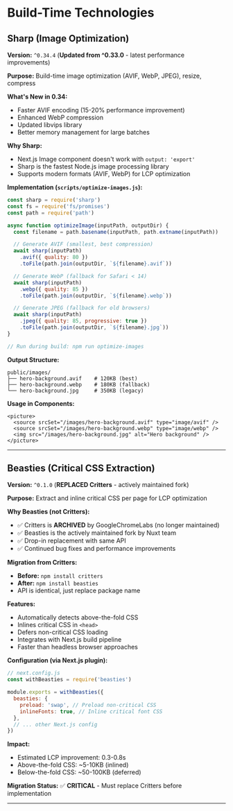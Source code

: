 # Build-Time Technologies

## Sharp (Image Optimization)

**Version:** `^0.34.4` (**Updated from ^0.33.0** - latest performance improvements)

**Purpose:** Build-time image optimization (AVIF, WebP, JPEG), resize, compress

**What's New in 0.34:**
- Faster AVIF encoding (15-20% performance improvement)
- Enhanced WebP compression
- Updated libvips library
- Better memory management for large batches

**Why Sharp:**
- Next.js Image component doesn't work with `output: 'export'`
- Sharp is the fastest Node.js image processing library
- Supports modern formats (AVIF, WebP) for LCP optimization

**Implementation (`scripts/optimize-images.js`):**
```javascript
const sharp = require('sharp')
const fs = require('fs/promises')
const path = require('path')

async function optimizeImage(inputPath, outputDir) {
  const filename = path.basename(inputPath, path.extname(inputPath))

  // Generate AVIF (smallest, best compression)
  await sharp(inputPath)
    .avif({ quality: 80 })
    .toFile(path.join(outputDir, `${filename}.avif`))

  // Generate WebP (fallback for Safari < 14)
  await sharp(inputPath)
    .webp({ quality: 85 })
    .toFile(path.join(outputDir, `${filename}.webp`))

  // Generate JPEG (fallback for old browsers)
  await sharp(inputPath)
    .jpeg({ quality: 85, progressive: true })
    .toFile(path.join(outputDir, `${filename}.jpg`))
}

// Run during build: npm run optimize-images
```

**Output Structure:**
```
public/images/
├── hero-background.avif    # 120KB (best)
├── hero-background.webp    # 180KB (fallback)
└── hero-background.jpg     # 350KB (legacy)
```

**Usage in Components:**
```tsx
<picture>
  <source srcSet="/images/hero-background.avif" type="image/avif" />
  <source srcSet="/images/hero-background.webp" type="image/webp" />
  <img src="/images/hero-background.jpg" alt="Hero background" />
</picture>
```

---

## Beasties (Critical CSS Extraction)

**Version:** `^0.1.0` (**REPLACED Critters** - actively maintained fork)

**Purpose:** Extract and inline critical CSS per page for LCP optimization

**Why Beasties (not Critters):**
- ✅ Critters is **ARCHIVED** by GoogleChromeLabs (no longer maintained)
- ✅ Beasties is the actively maintained fork by Nuxt team
- ✅ Drop-in replacement with same API
- ✅ Continued bug fixes and performance improvements

**Migration from Critters:**
- **Before:** `npm install critters`
- **After:** `npm install beasties`
- API is identical, just replace package name

**Features:**
- Automatically detects above-the-fold CSS
- Inlines critical CSS in `<head>`
- Defers non-critical CSS loading
- Integrates with Next.js build pipeline
- Faster than headless browser approaches

**Configuration (via Next.js plugin):**
```javascript
// next.config.js
const withBeasties = require('beasties')

module.exports = withBeasties({
  beasties: {
    preload: 'swap', // Preload non-critical CSS
    inlineFonts: true, // Inline critical font CSS
  },
  // ... other Next.js config
})
```

**Impact:**
- Estimated LCP improvement: 0.3-0.8s
- Above-the-fold CSS: ~5-10KB (inlined)
- Below-the-fold CSS: ~50-100KB (deferred)

**Migration Status:** ✅ **CRITICAL** - Must replace Critters before implementation

---
